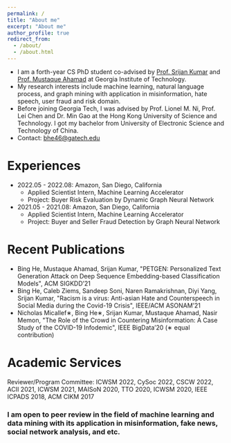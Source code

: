 ```yaml
---
permalink: /
title: "About me"
excerpt: "About me"
author_profile: true
redirect_from: 
  - /about/
  - /about.html
---
```


- I am a forth-year CS PhD student 
  co-advised by [Prof. Srijan Kumar](https://faculty.cc.gatech.edu/~srijan/) and 
  [Prof. Mustaque Ahamad](https://www.cc.gatech.edu/people/mustaque-ahamad) 
  at Georgia Institute of Technology.
- My research interests include machine learning, natural language process, and graph mining 
  with application in misinformation, hate speech, user fraud and risk domain.
- Before joining Georgia Tech, I was advised by Prof. Lionel M. Ni, Prof. Lei Chen and Dr. Min Gao 
  at the Hong Kong University of Science and Technology. 
  I got my bachelor from University of Electronic Science and Technology of China.
- Contact: bhe46@gatech.edu

# Experiences
- 2022.05 - 2022.08: Amazon, San Diego, California
  * Applied Scientist Intern, Machine Learning Accelerator
  * Project: Buyer Risk Evaluation by Dynamic Graph Neural Network
- 2021.05 - 2021.08: Amazon, San Diego, California
  * Applied Scientist Intern, Machine Learning Accelerator
  * Project: Buyer and Seller Fraud Detection by Graph Neural Network
  
# Recent Publications
- Bing He, Mustaque Ahamad, Srijan Kumar, "PETGEN: Personalized Text Generation Attack on Deep
Sequence Embedding-based Classification Models", ACM SIGKDD’21
- Bing He, Caleb Ziems, Sandeep Soni, Naren Ramakrishnan, Diyi Yang, Srijan Kumar, "Racism is a
virus: Anti-asian Hate and Counterspeech in Social Media during the Covid-19 Crisis", IEEE/ACM
ASONAM’21
- Nicholas Micallef∗, Bing He∗, Srijan Kumar, Mustaque Ahamad, Nasir Memon, "The Role of the Crowd
in Countering Misinformation: A Case Study of the COVID-19 Infodemic", IEEE BigData’20 (∗ equal
contribution)

# Academic Services

Reviewer/Program Committee: 
ICWSM 2022, CySoc 2022, CSCW 2022, 
ACII 2021, ICWSM 2021, 
MAISoN 2020, TTO 2020, ICWSM 2020, 
IEEE ICPADS 2018, 
ACM CIKM 2017

### I am open to peer review in the field of machine learning and data mining with its application in misinformation, fake news, social network analysis, and etc.

